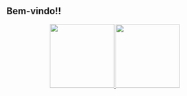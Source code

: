 ## Bem-vindo!!
<div align="center">
  <a href="https://github.com/HenriquePdCastro">
  <img height="150em" src="https://github-readme-stats.vercel.app/api?username=HenriquePdCastro&show_icons=true&theme=dark&include_all_commits=true&count_private=true"/>
  <img height="149em" src="https://github-readme-stats.vercel.app/api/top-langs/?username=HenriquePdCastro&layout=compact&langs_count=7&theme=dark"/>
</div>
